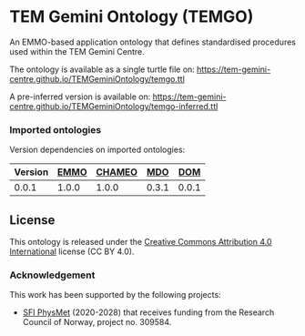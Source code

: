 # TEM Gemini Ontology (TEMGO)
An EMMO-based application ontology that defines standardised procedures used within the TEM Gemini Centre.

The ontology is available as a single turtle file on: https://tem-gemini-centre.github.io/TEMGeminiOntology/temgo.ttl

A pre-inferred version is available on: https://tem-gemini-centre.github.io/TEMGeminiOntology/temgo-inferred.ttl



### Imported ontologies
Version dependencies on imported ontologies:

| Version | [EMMO] | [CHAMEO] | [MDO] | [DOM] |
|---------|--------|----------|-------|-------|
| 0.0.1   | 1.0.0  | 1.0.0    | 0.3.1 | 0.0.1 |


## License
This ontology is released under the [Creative Commons Attribution 4.0
International](https://creativecommons.org/licenses/by/4.0/legalcode)
license (CC BY 4.0).


### Acknowledgement
This work has been supported by the following projects:
  - [SFI PhysMet](https://www.ntnu.edu/physmet/) (2020-2028) that receives funding from the Research Council of Norway, project no. 309584.


[EMMO]: https://github.com/emmo-repo/EMMO
[CHAMEO]: https://github.com/emmo-repo/domain-characterisation-methodology
[DOM]: https://github.com/emmo-repo/domain-microscopy
[MDO]: https://github.com/emmo-repo/domain-microstructure
